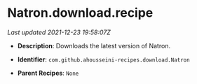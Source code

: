 # Natron.download.recipe

_Last updated 2021-12-23 19:58:07Z_

- **Description**: Downloads the latest version of Natron.

- **Identifier**: `com.github.ahousseini-recipes.download.Natron`

- **Parent Recipes**: `None`